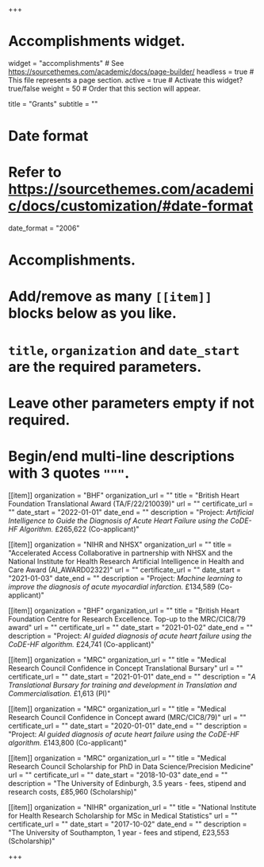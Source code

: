 +++
# Accomplishments widget.
widget = "accomplishments"  # See https://sourcethemes.com/academic/docs/page-builder/
headless = true  # This file represents a page section.
active = true  # Activate this widget? true/false
weight = 50  # Order that this section will appear.

title = "Grants"
subtitle = ""

# Date format
#   Refer to https://sourcethemes.com/academic/docs/customization/#date-format
date_format = "2006"

# Accomplishments.
#   Add/remove as many `[[item]]` blocks below as you like.
#   `title`, `organization` and `date_start` are the required parameters.
#   Leave other parameters empty if not required.
#   Begin/end multi-line descriptions with 3 quotes `"""`.

[[item]]
  organization = "BHF"
  organization_url = ""
  title = "British Heart Foundation Translational Award (TA/F/22/210039)"
  url = ""
  certificate_url = ""
  date_start = "2022-01-01"
  date_end = ""
  description = "Project: *Artificial Intelligence to Guide the Diagnosis of Acute Heart Failure using the CoDE-HF Algorithm.* £265,622 (Co-applicant)"
  
[[item]]
  organization = "NIHR and NHSX"
  organization_url = ""
  title = "Accelerated Access Collaborative in partnership with NHSX and the National Institute for Health Research Artificial Intelligence in Health and Care Award (AI_AWARD02322)"
  url = ""
  certificate_url = ""
  date_start = "2021-01-03"
  date_end = ""
  description = "Project: *Machine learning to improve the diagnosis of acute myocardial infarction.* £134,589 (Co-applicant)"

[[item]]
  organization = "BHF"
  organization_url = ""
  title = "British Heart Foundation Centre for Research Excellence. Top-up to the MRC/CIC8/79 award"
  url = ""
  certificate_url = ""
  date_start = "2021-01-02"
  date_end = ""
  description = "Project: *AI guided diagnosis of acute heart failure using the CoDE-HF algorithm.* £24,741 (Co-applicant)"

[[item]]
  organization = "MRC"
  organization_url = ""
  title = "Medical Research Council Confidence in Concept Translational Bursary"
  url = ""
  certificate_url = ""
  date_start = "2021-01-01"
  date_end = ""
  description = "*A Translational Bursary for training and development in Translation and Commercialisation.* £1,613 (PI)"

[[item]]
  organization = "MRC"
  organization_url = ""
  title = "Medical Research Council Confidence in Concept award (MRC/CIC8/79)"
  url = ""
  certificate_url = ""
  date_start = "2020-01-01"
  date_end = ""
  description = "Project: *AI guided diagnosis of acute heart failure using the CoDE-HF algorithm.* £143,800 (Co-applicant)"
  
[[item]]
  organization = "MRC"
  organization_url = ""
  title = "Medical Research Council Scholarship for PhD in Data Science/Precision Medicine"
  url = ""
  certificate_url = ""
  date_start = "2018-10-03"
  date_end = ""
  description = "The University of Edinburgh, 3.5 years - fees, stipend and research costs, £85,960 (Scholarship)"

[[item]]
  organization = "NIHR"
  organization_url = ""
  title = "National Institute for Health Research Scholarship for MSc in Medical Statistics"
  url = ""
  certificate_url = ""
  date_start = "2017-10-02"
  date_end = ""
  description = "The University of Southampton, 1 year - fees and stipend, £23,553 (Scholarship)"
  

+++
